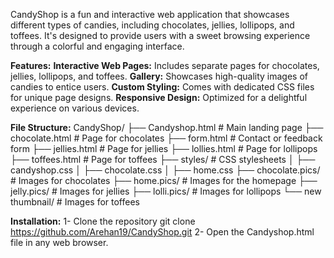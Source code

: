 CandyShop is a fun and interactive web application that showcases different types of candies, including chocolates, jellies, lollipops, and toffees. It's designed to provide users with a sweet browsing experience through a colorful and engaging interface.

**Features:**
**Interactive Web Pages:** Includes separate pages for chocolates, jellies, lollipops, and toffees.
**Gallery:** Showcases high-quality images of candies to entice users.
**Custom Styling:** Comes with dedicated CSS files for unique page designs.
**Responsive Design:** Optimized for a delightful experience on various devices.

**File Structure:**
CandyShop/
├── Candyshop.html         # Main landing page
├── chocolate.html         # Page for chocolates
├── form.html              # Contact or feedback form
├── jellies.html           # Page for jellies
├── lollies.html           # Page for lollipops
├── toffees.html           # Page for toffees
├── styles/                # CSS stylesheets
│   ├── candyshop.css
│   ├── chocolate.css
│   ├── home.css
├── chocolate.pics/        # Images for chocolates
├── home.pics/             # Images for the homepage
├── jelly.pics/            # Images for jellies
├── lolli.pics/            # Images for lollipops
└── new thumbnail/         # Images for toffees

**Installation:**
1- Clone the repository
   git clone https://github.com/Arehan19/CandyShop.git
2- Open the Candyshop.html file in any web browser.
